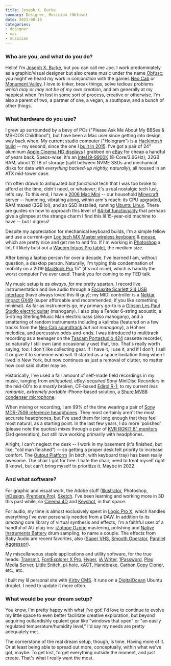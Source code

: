 ```yaml
---
title: Joseph X. Burke
summary: Designer, Musician (Obfusc)
date: 2021-08-15
categories:
- designer
- mac
- musician 
---
```


### Who are you, and what do you do?

Hello! I'm [Joseph X. Burke](https://josephx.com/ "Joseph's website."), but you can call me Joe. I work predominately as a graphic/visual designer but also create music under the name [Obfusc](https://obfusc.bandcamp.com/ "Joseph's Bandcamp page."); you might've heard my work in conjunction with the games [Neo Cab][neo-cab] or [Monument Valley][monument-valley-ios]. I love to tinker, break things, solve tedious problems _which may or may not be of my own creation_, and am generally at my happiest when I'm lost in some sort of process, creative or otherwise. I'm also a parent of two, a partner of one, a vegan, a southpaw, and a bunch of other things.

### What hardware do you use?

I grew up surrounded by a bevy of PCs ("Please Ask Me About My BBSes & MS-DOS Childhood"), but have been a Mac user since getting into design, way back when. My current studio computer ("Hologram") is a [Hackintosh build](https://josephx.com/writing/hackintosh-hologram "Joseph's post about his second Hackintosh.") -- my second, since the one I [built in 2015](https://josephx.com/writing/hackintosh "Joseph's post about his first Hackintosh."). I've got a pair of 24" aluminum [Apple Cinema HD displays][cinema-display] I grabbed on [eBay][] for cheap a handful of years back. Specs-wise, it's an [Intel i9-9900K][core-i9-9900k] (8-Core/3.6GHz), 32GB RAM, about 12TB of storage (split between NVME SSDs and mechanical disks for data _with everything backed-up nightly, naturally_), all housed in an ATX mid-tower case.

I'm often drawn to antiquated _but functional_ tech that I was too broke to afford at the time, didn't need, or whatever; it's a real nostalgic tech lust, let's say. To this end, I have a [2006 Mac Mini][mac-mini] -- our household [Minecraft][] server -- humming, vibrating along, within arm's reach: its CPU upgraded, RAM maxed (3GB lol), and an SSD installed, running [Ubuntu Linux][ubuntu]. There are guides on how to approach this level of [64-bit functionality](https://lowendmac.com/2016/upgrade-options-for-2006-and-2007-mac-minis/ "A Low End Mac article on updating 2006/2007 Mac Mini models.") that perhaps give a glimpse at the strange charm I find this lil 15-year-old machine to have -- but I digress!

Despite my appreciation for mechanical keyboard builds, I'm a simple fellow and use a current-gen [Logitech MX Master wireless keyboard][mx-keys] & [mouse][mx-master-3], which are pretty nice and get me to and fro. If I'm working in [Photoshop][] a lot, I'll likely bust out a [Wacom Intuos Pro tablet][intuos-pro], the medium size. 

After being a laptop person for over a decade, I've learned I am, without question, a desktop person. Naturally, I'm typing this condemnation of mobility on a 2019 [MacBook Pro][macbook-pro] 15" (it's not mine), which is handily the worst computer I've ever used. Thank you for coming to my TED talk. 

My music setup is _as always, for me_ pretty spartan. I record live instrumentation and live audio through a [Focusrite Scarlett 2i4 USB interface][scarlett-2i4] (have always loved this lil guy); my MIDI controller is a [Nektar Impact GX49][impact-gx49] (super affordable and recommended, if you like something minimal). As far as instruments go, my primary go-to is a [Gibson Les Paul Studio electric guitar][les-paul-studio] (mahogany). I also play a Fender 6-string acoustic, a 5-string Sterling/Music Man electric bass (also mahogany), and a smattering of random instruments including a kalimba (featured on a few tracks from the [Neo Cab soundtrack](https://obfusc.bandcamp.com/album/neo-cab-original-soundtrack "The Neo Cab soundtrack on Joseph's Bandcamp account.") _but not mahogany_), a Hohner melodica, and percussive odds-and-ends. I was introduced to multitrack recording as a teenager on the [Tascam Portastudio 424][portastudio-424] cassette recorder, so naturally I still own (and occasionally use) that, too. That's really worth saying, too: I don't like collecting gear. If I have it, I use it, and if I don't, I sell it or give it to someone who will. It started as a space limitation thing when I lived in New York, but now continues as just a removal of clutter, no matter how cool said clutter may be. 

Historically, I've used a fair amount of self-made field recordings in my music, ranging from _antiquated, eBay-acquired_ Sony MiniDisc Recorders in the mid-00's to a _mostly_ broken, CF-based [Edirol R-1][r-1], to my current _less romantic, extremely portable_ iPhone-based solution, a [Shure MV88 condenser microphone][mv88]. 

When mixing or recording, I am 99% of the time wearing a pair of [Sony MDR-7506 reference headphones][mdr-7506]. They most certainly aren't the most accurate headphones, but I've used them for long enough that they feel most natural, as a starting point. In the last few years, I do more 'polished' (please note the quotes) mixes through a pair of [KVR ROKIT 8" monitors][rokit-8] (3rd generation), but still love working primarily with headphones. 

Alright, I can't neglect the desk -- I work in my basement (it's finished, but like, "old man finished") -- so getting a proper desk felt priority to increase comfort. The [Output Platform][platform] (in birch, with keyboard tray) has been really awesome. The chair I got for free. I hate the chair, need to treat myself right (I know), but can't bring myself to prioritize it. Maybe in 2022.

### And what software?

For graphic and visual work, the Adobe stuff ([Illustrator][], Photoshop, [InDesign][], [Premiere Pro][premiere-pro]), [Sketch][]. I've been learning and working more in 3D this past while, so [Cinema 4D][cinema-4d] and [Keyshot][], in that space. 

For audio, my time is almost exclusively spent in [Logic Pro X][logic-pro], which handles everything I've ever personally needed from a DAW. In addition to its _amazing_ core library of virtual synthesis and effects, I'm a faithful user of a handful of AU plug-ins: [iZotope Ozone][ozone] mastering, polishing and [Native Instruments Battery][battery] drum sampling, to name a couple. The effects from Baby Audio are recent favorites, also ([Super VHS][super-vhs], [Smooth Operator][smooth-operator], [Parallel Aggressor][parallel-aggressor]).

My miscellaneous staple applications and utility software, for the true heads: [Transmit][], [FontExplorer X Pro][fontexplorer-x], [Hyper][], [iA Writer][ia-writer], [1Password][], [Plex Media Server][plex], [Little Snitch][little-snitch], [pi-hole][], [xACT][], [Handbrake][], [Carbon Copy Cloner][carbon-copy-cloner], etc., etc.

I built my lil personal site with [Kirby CMS][kirby]. It runs on a [DigitalOcean][] Ubuntu droplet. I need to update it more often.

### What would be your dream setup?

You know, I'm pretty happy with what I've got! I'd love to continue to evolve my little space to even better facilitate creative exploration, but beyond acquiring outlandishly opulent gear like "windows that open" or "an easily regulated temperature/humidity level," I'd say my needs are pretty adequately met. 

The cornerstone of the real dream setup, though, is time. Having more of it. Or at least being able to spread out more, conceptually, within what we've got, maybe. To get lost, forget everything outside the moment, and just create. That's what I really want the most.

[1password]: https://1password.com "Password management software for Mac OS X."
[battery]: https://www.native-instruments.com/en/products/komplete/drums/battery-4/ "Drum and percussion software."
[carbon-copy-cloner]: https://bombich.com/ "Mac disk backup software."
[cinema-4d]: http://web.archive.org/web/20160602174133/http://www.maxon.net/en/products/cinema-4d-prime/who-should-use-it.html "3D rendering software."
[cinema-display]: https://en.wikipedia.org/wiki/Apple_Cinema_Display "An LCD display."
[core-i9-9900k]: https://corpredirect.intel.com/Redirector/404Redirector.aspx?https://www.intel.com/content/www/us/en/products/processors/core/i9-processors/i9-9900k.html "A CPU."
[digitalocean]: https://www.digitalocean.com/ "An SSD-based web hosting service."
[ebay]: http://www.ebay.com/n/error "An auction service."
[fontexplorer-x]: https://www.fontexplorerx.com/ "Font management software."
[handbrake]: https://handbrake.fr/ "Cross-platform, open source video encoding software."
[hyper]: https://hyper.is/ "A terminal emulator."
[ia-writer]: https://ia.net/topics/ia-writer-for-mac "A full-screen writing tool for the Mac."
[illustrator]: https://www.adobe.com/products/illustrator.html "A vector graphics editor."
[impact-gx49]: https://nektartech.com/impact-gx49-61/ "A MIDI controller."
[indesign]: https://www.adobe.com/products/indesign.html "A desktop/web publishing application."
[intuos-pro]: http://web.archive.org/web/20190506070316/https://www.wacom.com/en-ca/products/pen-tablets/intuos-pro-medium "A drawing tablet with multi-touch support."
[keyshot]: https://www.keyshot.com/ "Real-time 3D rendering software."
[kirby]: https://getkirby.com/ "A content management system."
[les-paul-studio]: https://en.wikipedia.org/wiki/Gibson_Les_Paul_Studio "An electric guitar."
[little-snitch]: https://www.obdev.at/products/littlesnitch/index.html "Mac firewall software for apps."
[logic-pro]: https://www.apple.com/logic-pro/ "A professional audio application for the Mac."
[mac-mini]: https://www.apple.com/mac-mini/ "A small desktop computer."
[macbook-pro]: https://www.apple.com/macbook-pro/ "A laptop."
[mdr-7506]: http://web.archive.org/web/20230522193817/https://www.amazon.com/Sony-MDR7506-Professional-Diaphragm-Headphone/dp/B000AJIF4E "Studio-quality headphones."
[minecraft]: https://www.minecraft.net/ "A digging and building game."
[monument-valley-ios]: https://apps.apple.com/us/app/monument-valley/id728293409 "A pretty puzzle/adventure game."
[mv88]: https://www.shure.com:443/americas/products/microphones/motiv/mv88-ios-digital-stereo-condenser-microphone "A stereo condenser microphone for iOS devices."
[mx-keys]: https://www.logitech.com/en-us/products/keyboards/mx-keys-wireless-keyboard.920-009294.html "A keyboard."
[mx-master-3]: http://web.archive.org/web/20200818170656/https://www.logitech.com/en-us/product/mx-master-3.910-005620.html "A wireless mouse."
[neo-cab]: https://neocabgame.com/ "A narative video game."
[ozone]: https://www.izotope.com/en/products/ozone.html "A mastering system plugin."
[parallel-aggressor]: https://babyaud.io/parallel-aggressor-plugin "A punchy audio plugin."
[photoshop]: https://www.adobe.com/products/photoshop.html "A bitmap image editor."
[pi-hole]: https://pi-hole.net/ "Linux-based ad blocking software."
[platform]: https://output.com/resources/studio-gear "A desk designed for musical equipment."
[plex]: https://www.plex.tv/ "Media center software."
[portastudio-424]: https://reverb.com/p/tascam-424-portastudio "A cassette recorder."
[premiere-pro]: https://en.wikipedia.org/wiki/Adobe_Premiere_Pro "A video editing suite."
[r-1]: https://www.roland.com/us/products/r-1/ "A portable digital recorder."
[rokit-8]: https://www.amazon.com/KRK-RP8G3-NA-Generation-Powered-Monitor/dp/B00FXBIG1G/ "A pair of powered speakers."
[scarlett-2i4]: https://us.focusrite.com/usb-audio-interfaces/scarlett-2i4 "A USB audio interface."
[sketch]: https://www.sketch.com/ "A vector drawing application for Mac OS X."
[smooth-operator]: https://babyaud.io/smooth-operator-plugin "A signal balancing audio plugin."
[super-vhs]: https://babyaud.io/super-vhs-multi-fx-plugin "A lofi audio plugin."
[transmit]: https://panic.com/transmit/ "An FTP/SFTP client for the Mac."
[ubuntu]: https://ubuntu.com/ "A Unix distribution."
[xact]: http://xact.scottcbrown.org/ "Audio encoding/decoding software for the Mac."
